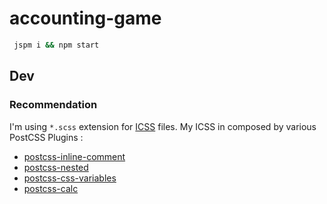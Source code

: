 # accounting-game

```sh
 jspm i && npm start 
```

## Dev

### Recommendation

I'm using `*.scss` extension for [ICSS](https://github.com/css-modules/icss) files.
My ICSS in composed by various PostCSS Plugins :
- [postcss-inline-comment](https://www.npmjs.com/package/postcss-inline-comment)
- [postcss-nested](postcss-nested)
- [postcss-css-variables](https://www.npmjs.com/package/postcss-css-variables)
- [postcss-calc](postcss-calc)
